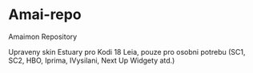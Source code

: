 # Amai-repo

Amaimon Repository

Upraveny skin Estuary pro Kodi 18 Leia, pouze pro osobni potrebu (SC1, SC2, HBO, Iprima, IVysilani, Next Up Widgety atd.)
